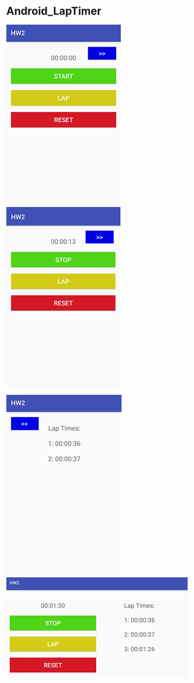 # Android_LapTimer

![image Portrait 1](https://github.com/wesh95/Android_LapTimer/blob/master/LapTimer_Screenshots/hw2_1.JPG)
![image](https://github.com/wesh95/Android_LapTimer/blob/master/LapTimer_Screenshots/hw2_2.JPG)

![image](https://github.com/wesh95/Android_LapTimer/blob/master/LapTimer_Screenshots/hw2_3.JPG)
![image](https://github.com/wesh95/Android_LapTimer/blob/master/LapTimer_Screenshots/hw2_4.JPG)
